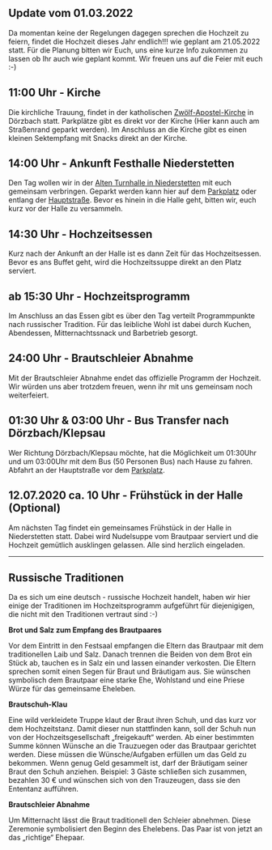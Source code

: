 ## Update vom 01.03.2022
Da momentan keine der Regelungen dagegen sprechen die Hochzeit zu feiern, findet die Hochzeit dieses Jahr endlich!!! wie geplant am 21.05.2022 statt. Für die Planung bitten wir Euch, uns eine kurze Info zukommen zu lassen ob Ihr auch wie geplant kommt. Wir freuen uns auf die Feier mit euch :-)

## 11:00 Uhr - Kirche
Die kirchliche Trauung, findet in der katholischen [Zwölf-Apostel-Kirche](https://goo.gl/maps/H3DvSGBLtHUXh3wZ6) in Dörzbach statt. Parkplätze gibt es direkt vor der Kirche (Hier kann auch am Straßenrand geparkt werden). Im Anschluss an die Kirche gibt es einen kleinen Sektempfang mit Snacks direkt an der Kirche.

## 14:00 Uhr - Ankunft Festhalle Niederstetten
Den Tag wollen wir in der [Alten Turnhalle in Niederstetten](https://goo.gl/maps/V48giZLtioRkqqWy8) mit euch gemeinsam verbringen. Geparkt werden kann hier auf dem [Parkplatz](https://goo.gl/maps/s9pWW5YUuKMqYA4Y9) oder entlang der [Hauptstraße](https://goo.gl/maps/zw2PDHvuVfjM32zY9). Bevor es hinein in die Halle geht, bitten wir, euch kurz vor der Halle zu versammeln.

## 14:30 Uhr - Hochzeitsessen
Kurz nach der Ankunft an der Halle ist es dann Zeit für das Hochzeitsessen. Bevor es ans Buffet geht, wird die Hochzeitssuppe direkt an den Platz serviert.

## ab 15:30 Uhr - Hochzeitsprogramm
Im Anschluss an das Essen gibt es über den Tag verteilt Programmpunkte nach russischer Tradition. Für das leibliche Wohl ist dabei durch Kuchen, Abendessen, Mitternachtssnack und Barbetrieb gesorgt.

## 24:00 Uhr - Brautschleier Abnahme
Mit der Brautschleier Abnahme endet das offizielle Programm der Hochzeit. Wir würden uns aber trotzdem freuen, wenn ihr mit uns gemeinsam noch weiterfeiert.

## 01:30 Uhr & 03:00 Uhr - Bus Transfer nach Dörzbach/Klepsau
Wer Richtung Dörzbach/Klepsau möchte, hat die Möglichkeit um 01:30Uhr und um 03:00Uhr mit dem Bus (50 Personen Bus) nach Hause zu fahren. Abfahrt an der Hauptstraße vor dem [Parkplatz](https://goo.gl/maps/s9pWW5YUuKMqYA4Y9).

## 12.07.2020 ca. 10 Uhr - Frühstück in der Halle (Optional)
Am nächsten Tag findet ein gemeinsames Frühstück in der Halle in Niederstetten statt. Dabei wird Nudelsuppe vom Brautpaar serviert und die Hochzeit gemütlich ausklingen gelassen. Alle sind herzlich eingeladen. 

---

## Russische Traditionen
Da es sich um eine deutsch - russische Hochzeit handelt, haben wir hier einige der Traditionen im Hochzeitsprogramm aufgeführt für diejenigigen, die nicht mit den Traditionen vertraut sind :-) 

**Brot und Salz zum Empfang des Brautpaares**

Vor dem Eintritt in den Festsaal empfangen die Eltern das Brautpaar mit dem traditionellen Laib und Salz. Danach trennen die Beiden von dem Brot ein Stück ab, tauchen es in Salz ein und lassen einander verkosten. Die Eltern sprechen somit einen Segen für Braut und Bräutigam aus. Sie wünschen symbolisch dem Brautpaar eine starke Ehe, Wohlstand und eine Priese Würze für das gemeinsame Eheleben.

**Brautschuh-Klau**

Eine wild verkleidete Truppe klaut der Braut ihren Schuh, und das kurz vor dem Hochzeitstanz. Damit dieser nun stattfinden kann, soll der Schuh nun von der Hochzeitsgesellschaft „freigekauft“ werden. Ab einer bestimmten Summe können Wünsche an die Trauzuegen oder das Brautpaar gerichtet werden. Diese müssen die Wünsche/Aufgaben erfüllen um das Geld zu bekommen. Wenn genug Geld gesammelt ist, darf der Bräutigam seiner Braut den Schuh anziehen. Beispiel: 3 Gäste schließen sich zusammen, bezahlen 30 € und wünschen sich von den Trauzeugen, dass sie den Ententanz aufführen.

**Brautschleier Abnahme**

Um Mitternacht lässt die Braut traditionell den Schleier abnehmen. Diese Zeremonie symbolisiert den Beginn des Ehelebens. Das Paar ist von jetzt an das „richtige“ Ehepaar.
